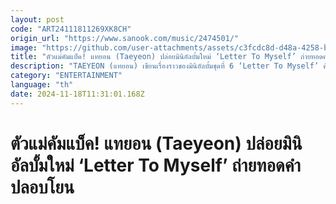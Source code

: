 ```yaml
---
layout: post
code: "ART24111811269XK8CH"
origin_url: "https://www.sanook.com/music/2474501/"
image: "https://github.com/user-attachments/assets/c3fcdc8d-d48a-4258-b4f7-8930fc642b0c"
title: "ตัวแม่คัมแบ็ค! แทยอน (Taeyeon) ปล่อยมินิอัลบั้มใหม่ ‘Letter To Myself’ ถ่ายทอดคำปลอบโยน"
description: "TAEYEON (แทยอน) เขียนเรื่องราวของมินิอัลบั้มชุดที่ 6 ‘Letter To Myself’ ด้วยเสียงร้องที่ทุกคนเชื่อใจ พร้อมพาสัมผัสโลกดนตรีที่ลึกซึ้งยิ่งขึ้น ผ่าน 6 เพลงที่ถ่ายทอดคำปลอบโยนและความรู้สึกร่วม"
category: "ENTERTAINMENT"
language: "th"
date: 2024-11-18T11:31:01.168Z
---
```


# ตัวแม่คัมแบ็ค! แทยอน (Taeyeon) ปล่อยมินิอัลบั้มใหม่ ‘Letter To Myself’ ถ่ายทอดคำปลอบโยน